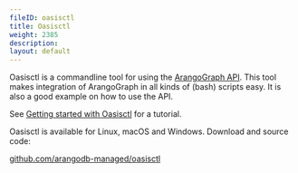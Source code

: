 ```yaml
---
fileID: oasisctl
title: Oasisctl
weight: 2385
description: 
layout: default
---
```

Oasisctl is a commandline tool for using the [ArangoGraph API](../../http/api).
This tool makes integration of ArangoGraph in all kinds of (bash) scripts easy.
It is also a good example on how to use the API.

See [Getting started with Oasisctl](../arangograph-api/oasisctl-getting-started) for a
tutorial.

Oasisctl is available for Linux, macOS and Windows.
Download and source code:

[github.com/arangodb-managed/oasisctl](https://github.com/arangodb-managed/oasisctl/)
